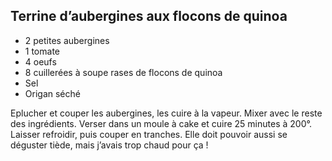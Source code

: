 ## Terrine d’aubergines aux flocons de quinoa

* 2 petites aubergines
* 1 tomate
* 4 oeufs
* 8 cuillerées à soupe rases de flocons de quinoa
* Sel
* Origan séché

Eplucher et couper les aubergines, les cuire à la vapeur. Mixer avec le reste des ingrédients. Verser dans un moule à cake et cuire 25 minutes à 200°. Laisser refroidir, puis couper en tranches. Elle doit pouvoir aussi se déguster tiède, mais j’avais trop chaud pour ça !
